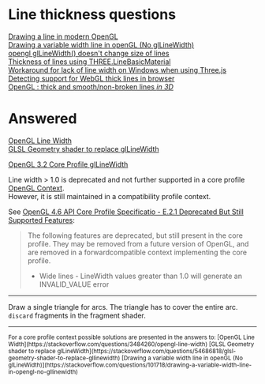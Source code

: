 
# Line thickness questions

[Drawing a line in modern OpenGL](https://stackoverflow.com/questions/60440682/drawing-a-line-in-modern-opengl/60440937#60440937)  
[Drawing a variable width line in openGL (No glLineWidth)](https://stackoverflow.com/questions/101718/drawing-a-variable-width-line-in-opengl-no-gllinewidth)  
[opengl glLineWidth() doesn't change size of lines](https://stackoverflow.com/questions/34866964/opengl-gllinewidth-doesnt-change-size-of-lines)  
[Thickness of lines using THREE.LineBasicMaterial](https://stackoverflow.com/questions/11638883/thickness-of-lines-using-three-linebasicmaterial)  
[Workaround for lack of line width on Windows when using Three.js](https://stackoverflow.com/questions/21067461/workaround-for-lack-of-line-width-on-windows-when-using-three-js)  
[Detecting support for WebGL thick lines in browser](https://stackoverflow.com/questions/38333977/detecting-support-for-webgl-thick-lines-in-browser)  
[OpenGL : thick and smooth/non-broken lines *in 3D*](https://stackoverflow.com/questions/36655888/opengl-thick-and-smooth-non-broken-lines-in-3d/36663605)  

# Answered

[OpenGL Line Width](https://stackoverflow.com/questions/3484260/opengl-line-width)  
[GLSL Geometry shader to replace glLineWidth](https://stackoverflow.com/questions/54686818/glsl-geometry-shader-to-replace-gllinewidth)  

[OpenGL 3.2 Core Profile glLineWidth](https://stackoverflow.com/questions/8791531/opengl-3-2-core-profile-gllinewidth) 

Line width > 1.0 is deprecated and not further supported in a core profile [OpenGL Context](https://www.khronos.org/opengl/wiki/OpenGL_Context).  
However, it is still maintained in a compatibility profile context.

See [OpenGL 4.6 API Core Profile Specificatio - E.2.1 Deprecated But Still Supported Features](https://www.khronos.org/registry/OpenGL/specs/gl/glspec46.core.pdf#page=700&zoom=100,168,758):

>The following features are deprecated, but still present in the core profile. They
may be removed from a future version of OpenGL, and are removed in a forwardcompatible context implementing the core profile.
>
> -  Wide lines - LineWidth values greater than 1.0 will generate an INVALID_VALUE error

---

Draw a single triangle for arcs. The triangle has to cover the entire arc. `discard` fragments in the fragment shader. 

---

<sub>
For a core profile context possible solutions are presented in the answers to:  
[OpenGL Line Width](https://stackoverflow.com/questions/3484260/opengl-line-width)  
[GLSL Geometry shader to replace glLineWidth](https://stackoverflow.com/questions/54686818/glsl-geometry-shader-to-replace-gllinewidth)   
[Drawing a variable width line in openGL (No glLineWidth)](https://stackoverflow.com/questions/101718/drawing-a-variable-width-line-in-opengl-no-gllinewidth)  
</sub>